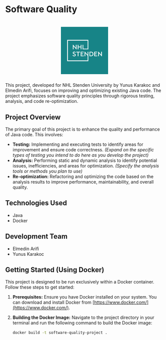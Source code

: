 # Software Quality

<h1 align="center">
  <a href="https://www.nhlstenden.com/"><img src="nhl.png" alt="NHL Logo" height="150"></a>
</h1>
This project, developed for NHL Stenden University by Yunus Karakoc and Elmedin Arifi, focuses on improving and optimizing existing Java code.  The project emphasizes software quality principles through rigorous testing, analysis, and code re-optimization.

## Project Overview

The primary goal of this project is to enhance the quality and performance of Java code. This involves:

* **Testing:** Implementing and executing tests to identify areas for improvement and ensure code correctness.  *(Expand on the specific types of testing you intend to do here as you develop the project)*
* **Analysis:** Performing static and dynamic analysis to identify potential issues, inefficiencies, and areas for optimization. *(Specify the analysis tools or methods you plan to use)*
* **Re-optimization:** Refactoring and optimizing the code based on the analysis results to improve performance, maintainability, and overall quality.

## Technologies Used

* Java
* Docker

## Development Team

* Elmedin Arifi
* Yunus Karakoc

## Getting Started (Using Docker)

This project is designed to be run exclusively within a Docker container.  Follow these steps to get started:

1. **Prerequisites:** Ensure you have Docker installed on your system.  You can download and install Docker from [https://www.docker.com/](https://www.docker.com/).

2. **Building the Docker Image:** Navigate to the project directory in your terminal and run the following command to build the Docker image:

   ```bash
   docker build -t software-quality-project .
